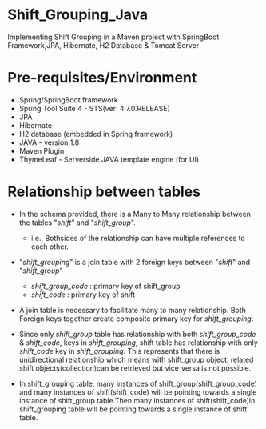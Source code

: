 # Shift_Grouping_Java
Implementing Shift Grouping in a Maven project with SpringBoot Framework,JPA, Hibernate, H2 Database &amp; Tomcat Server

# Pre-requisites/Environment

* Spring/SpringBoot framework
* Spring Tool Suite 4 - STS(ver: 4.7.0.RELEASE)
* JPA 
* Hibernate
* H2 database (embedded in Spring framework)
* JAVA - version 1.8 
* Maven Plugin
* ThymeLeaf - Serverside JAVA template engine (for UI)

# Relationship between tables

* In the schema provided, there is a Many to Many relationship between the tables "_shift_" and "_shift_group_".
  * i.e., Bothsides of the relationship can have multiple references to each other. 
* "_shift_grouping_" is a join table with 2 foreign keys between "_shift_" and "_shift_group_"
  * _shift_group_code_ : primary key of shift_group  
  * _shift_code_ : primary key of shift 

* A join table is necessary to facilitate many to many relationship. Both Foreign keys together create composite primary key for _shift_grouping_.

* Since only _shift_group_ table has relationship with both _shift_group_code_ & _shift_code_, keys in _shift_grouping_, shift table has relationship with only _shift_code_ key in _shift_grouping_. This represents that there is unidirectional relationship which means with shift_group object, related shift objects(collection)can be retrieved but vice_versa is not possible.

* In shift_grouping table, many instances of shift_group(shift_group_code) and many instances of shift(shift_code) will be pointing towards a single instance of shift_group table.Then many instances of shift(shift_code)in shift_grouping table will be pointing towards a single instance of shift table.
